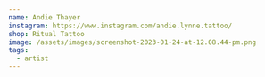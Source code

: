 ```yaml
---
name: Andie Thayer
instagram: https://www.instagram.com/andie.lynne.tattoo/
shop: Ritual Tattoo
image: /assets/images/screenshot-2023-01-24-at-12.08.44-pm.png
tags:
  - artist
---
```


